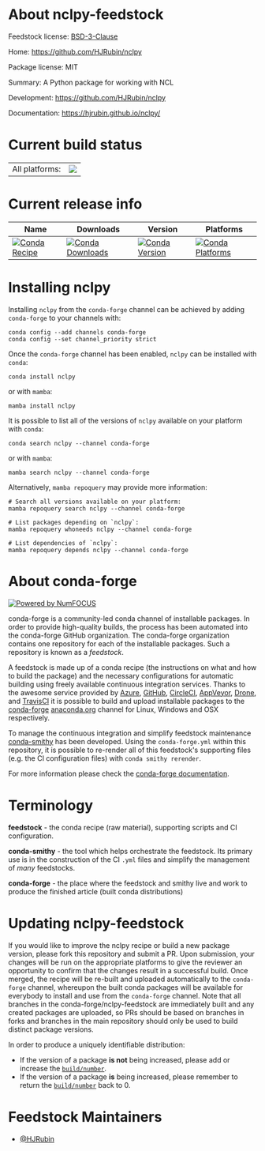 About nclpy-feedstock
=====================

Feedstock license: [BSD-3-Clause](https://github.com/conda-forge/nclpy-feedstock/blob/main/LICENSE.txt)

Home: https://github.com/HJRubin/nclpy

Package license: MIT

Summary: A Python package for working with NCL

Development: https://github.com/HJRubin/nclpy

Documentation: https://hjrubin.github.io/nclpy/

Current build status
====================


<table><tr><td>All platforms:</td>
    <td>
      <a href="https://dev.azure.com/conda-forge/feedstock-builds/_build/latest?definitionId=12328&branchName=main">
        <img src="https://dev.azure.com/conda-forge/feedstock-builds/_apis/build/status/nclpy-feedstock?branchName=main">
      </a>
    </td>
  </tr>
</table>

Current release info
====================

| Name | Downloads | Version | Platforms |
| --- | --- | --- | --- |
| [![Conda Recipe](https://img.shields.io/badge/recipe-nclpy-green.svg)](https://anaconda.org/conda-forge/nclpy) | [![Conda Downloads](https://img.shields.io/conda/dn/conda-forge/nclpy.svg)](https://anaconda.org/conda-forge/nclpy) | [![Conda Version](https://img.shields.io/conda/vn/conda-forge/nclpy.svg)](https://anaconda.org/conda-forge/nclpy) | [![Conda Platforms](https://img.shields.io/conda/pn/conda-forge/nclpy.svg)](https://anaconda.org/conda-forge/nclpy) |

Installing nclpy
================

Installing `nclpy` from the `conda-forge` channel can be achieved by adding `conda-forge` to your channels with:

```
conda config --add channels conda-forge
conda config --set channel_priority strict
```

Once the `conda-forge` channel has been enabled, `nclpy` can be installed with `conda`:

```
conda install nclpy
```

or with `mamba`:

```
mamba install nclpy
```

It is possible to list all of the versions of `nclpy` available on your platform with `conda`:

```
conda search nclpy --channel conda-forge
```

or with `mamba`:

```
mamba search nclpy --channel conda-forge
```

Alternatively, `mamba repoquery` may provide more information:

```
# Search all versions available on your platform:
mamba repoquery search nclpy --channel conda-forge

# List packages depending on `nclpy`:
mamba repoquery whoneeds nclpy --channel conda-forge

# List dependencies of `nclpy`:
mamba repoquery depends nclpy --channel conda-forge
```


About conda-forge
=================

[![Powered by
NumFOCUS](https://img.shields.io/badge/powered%20by-NumFOCUS-orange.svg?style=flat&colorA=E1523D&colorB=007D8A)](https://numfocus.org)

conda-forge is a community-led conda channel of installable packages.
In order to provide high-quality builds, the process has been automated into the
conda-forge GitHub organization. The conda-forge organization contains one repository
for each of the installable packages. Such a repository is known as a *feedstock*.

A feedstock is made up of a conda recipe (the instructions on what and how to build
the package) and the necessary configurations for automatic building using freely
available continuous integration services. Thanks to the awesome service provided by
[Azure](https://azure.microsoft.com/en-us/services/devops/), [GitHub](https://github.com/),
[CircleCI](https://circleci.com/), [AppVeyor](https://www.appveyor.com/),
[Drone](https://cloud.drone.io/welcome), and [TravisCI](https://travis-ci.com/)
it is possible to build and upload installable packages to the
[conda-forge](https://anaconda.org/conda-forge) [anaconda.org](https://anaconda.org/)
channel for Linux, Windows and OSX respectively.

To manage the continuous integration and simplify feedstock maintenance
[conda-smithy](https://github.com/conda-forge/conda-smithy) has been developed.
Using the ``conda-forge.yml`` within this repository, it is possible to re-render all of
this feedstock's supporting files (e.g. the CI configuration files) with ``conda smithy rerender``.

For more information please check the [conda-forge documentation](https://conda-forge.org/docs/).

Terminology
===========

**feedstock** - the conda recipe (raw material), supporting scripts and CI configuration.

**conda-smithy** - the tool which helps orchestrate the feedstock.
                   Its primary use is in the construction of the CI ``.yml`` files
                   and simplify the management of *many* feedstocks.

**conda-forge** - the place where the feedstock and smithy live and work to
                  produce the finished article (built conda distributions)


Updating nclpy-feedstock
========================

If you would like to improve the nclpy recipe or build a new
package version, please fork this repository and submit a PR. Upon submission,
your changes will be run on the appropriate platforms to give the reviewer an
opportunity to confirm that the changes result in a successful build. Once
merged, the recipe will be re-built and uploaded automatically to the
`conda-forge` channel, whereupon the built conda packages will be available for
everybody to install and use from the `conda-forge` channel.
Note that all branches in the conda-forge/nclpy-feedstock are
immediately built and any created packages are uploaded, so PRs should be based
on branches in forks and branches in the main repository should only be used to
build distinct package versions.

In order to produce a uniquely identifiable distribution:
 * If the version of a package **is not** being increased, please add or increase
   the [``build/number``](https://docs.conda.io/projects/conda-build/en/latest/resources/define-metadata.html#build-number-and-string).
 * If the version of a package **is** being increased, please remember to return
   the [``build/number``](https://docs.conda.io/projects/conda-build/en/latest/resources/define-metadata.html#build-number-and-string)
   back to 0.

Feedstock Maintainers
=====================

* [@HJRubin](https://github.com/HJRubin/)

